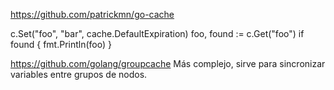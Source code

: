 https://github.com/patrickmn/go-cache

c.Set("foo", "bar", cache.DefaultExpiration)
foo, found := c.Get("foo")
if found {
    fmt.Println(foo)
}



https://github.com/golang/groupcache
Más complejo, sirve para sincronizar variables entre grupos de nodos.
